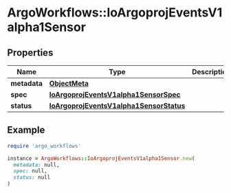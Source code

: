 # ArgoWorkflows::IoArgoprojEventsV1alpha1Sensor

## Properties

| Name | Type | Description | Notes |
| ---- | ---- | ----------- | ----- |
| **metadata** | [**ObjectMeta**](ObjectMeta.md) |  | [optional] |
| **spec** | [**IoArgoprojEventsV1alpha1SensorSpec**](IoArgoprojEventsV1alpha1SensorSpec.md) |  | [optional] |
| **status** | [**IoArgoprojEventsV1alpha1SensorStatus**](IoArgoprojEventsV1alpha1SensorStatus.md) |  | [optional] |

## Example

```ruby
require 'argo_workflows'

instance = ArgoWorkflows::IoArgoprojEventsV1alpha1Sensor.new(
  metadata: null,
  spec: null,
  status: null
)
```

